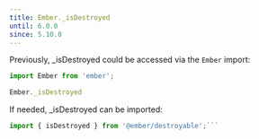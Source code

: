 ```yaml
---
title: Ember._isDestroyed
until: 6.0.0
since: 5.10.0
---
```



Previously, _isDestroyed could be accessed via the `Ember` import:
```js
import Ember from 'ember';

Ember._isDestroyed
```

 If needed, _isDestroyed can be imported:
```js
import { isDestroyed } from '@ember/destroyable';```
